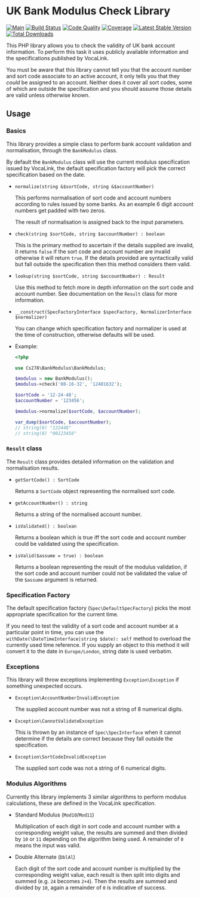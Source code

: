 UK Bank Modulus Check Library
=============================

[![Main](https://github.com/cs278/bank-modulus/workflows/Main/badge.svg?branch=master)](https://github.com/cs278/bank-modulus/actions)
[![Build Status](https://travis-ci.org/cs278/bank-modulus.svg?branch=master)](https://travis-ci.org/cs278/bank-modulus)
[![Code Quality](https://scrutinizer-ci.com/g/cs278/bank-modulus/badges/quality-score.png?b=master)](https://scrutinizer-ci.com/g/cs278/bank-modulus/?branch=master)
[![Coverage](https://scrutinizer-ci.com/g/cs278/bank-modulus/badges/coverage.png?b=master)](https://scrutinizer-ci.com/g/cs278/bank-modulus/?branch=master)
[![Latest Stable Version](https://poser.pugx.org/cs278/bank-modulus/v/stable.svg)](https://packagist.org/packages/cs278/bank-modulus)
[![Total Downloads](https://poser.pugx.org/cs278/bank-modulus/downloads.svg)](https://packagist.org/packages/cs278/bank-modulus)

This PHP library allows you to check the validity of UK bank account
information. To perform this task it uses publicly available information and
the specifications published by VocaLink.

You must be aware that this library cannot tell you that the account number and
sort code associate to an active account, it only tells you that they *could* be
assigned to an account. Neither does it cover all sort codes, some of which are
outside the specification and you should assume those details are valid unless
otherwise known.

Usage
-----

### Basics

This library provides a simple class to perform bank account validation and
normalisation, through the `BankModulus` class.

By default the `BankModulus` class will use the current modulus specification
issued by VocaLink, the default specification factory will pick the correct
specification based on the date.

* `normalize(string &$sortCode, string &$accountNumber)`

  This performs normalisation of sort code and account numbers according to rules
  issued by some banks. As an example 6 digit account numbers get padded with two
  zeros.

  The result of normalisation is assigned back to the input parameters.

* `check(string $sortCode, string $accountNumber) : boolean`

  This is the primary method to ascertain if the details supplied are invalid, it
  returns `false` if the sort code and account number are invalid otherwise it
  will return `true`. If the details provided are syntactically valid but fall
  outside the specification then this method considers them valid.

* `lookup(string $sortCode, string $accountNumber) : Result`

  Use this method to fetch more in depth information on the sort code and account
  number. See documentation on the `Result` class for more information.

* `__construct(SpecFactoryInterface $specFactory, NormalizerInterface $normalizer)`

  You can change which specification factory and normalizer is used at the time of
  construction, otherwise defaults will be used.

* Example:

  ```php
  <?php

  use Cs278\BankModulus\BankModulus;

  $modulus = new BankModulus();
  $modulus->check('08-16-32', '12481632');

  $sortCode = '12-24-48';
  $accountNumber = '123456';

  $modulus->normalize($sortCode, $accountNumber);

  var_dump($sortCode, $accountNumber);
  // string(6) "122448"
  // string(8) "00123456"
  ```

### `Result` class

The `Result` class provides detailed information on the validation and
normalisation results.

* `getSortCode() : SortCode`

  Returns a `SortCode` object representing the normalised sort code.

* `getAccountNumber() : string`

  Returns a string of the normalised account number.

* `isValidated() : boolean`

  Returns a boolean which is true iff the sort code and account number could be
  validated using the specification.

* `isValid($assume = true) : boolean`

  Returns a boolean representing the result of the modulus validation, if the
  sort code and account number could not be validated the value of the `$assume`
  argument is returned.

### Specification Factory

The default specification factory (`Spec\DefaultSpecFactory`) picks the most
appropriate specification for the current time.

If you need to test the validity of a sort code and account number at a particular
point in time, you can use the `withDate(\DateTimeInterface|string $date): self`
method to overload the currently used time reference. If you supply an object to
this method it will convert it to the date in `Europe/London`, string date is
used verbatim.

### Exceptions

This library will throw exceptions implementing `Exception\Exception` if
something unexpected occurs.

* `Exception\AccountNumberInvalidException`

  The supplied account number was not a string of 8 numerical digits.

* `Exception\CannotValidateException`

  This is thrown by an instance of `Spec\SpecInterface` when it cannot determine
  if the details are correct because they fall outside the specification.

* `Exception\SortCodeInvalidException`

  The supplied sort code was not a string of 6 numerical digits.


### Modulus Algorithms

Currently this library implements 3 similar algorithms to perform modulus
calculations, these are defined in the VocaLink specification.

* Standard Modulus (`Mod10`/`Mod11`)

  Multiplication of each digit in sort code and account number with a
  corresponding weight value, the results are summed and then divided by `10` or
  `11` depending on the algorithm being used. A remainder of `0` means the input
  was valid.

* Double Alternate (`DblAl`)

  Each digit of the sort code and account number is multiplied by the corresponding
  weight value, each result is then split into digits and summed (e.g. `24` becomes
  `2+4`). Then the results are summed and divided by `10`, again a remainder of
  `0` is indicative of success.
